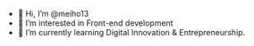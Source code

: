 - 👋 Hi, I’m @meiho13
- 👀 I’m interested in Front-end development
- 🌱 I’m currently learning Digital Innovation & Entrepreneurship.


<!---
meiho13/meiho13 is a ✨ special ✨ repository because its `README.md` (this file) appears on your GitHub profile.
You can click the Preview link to take a look at your changes.
--->
